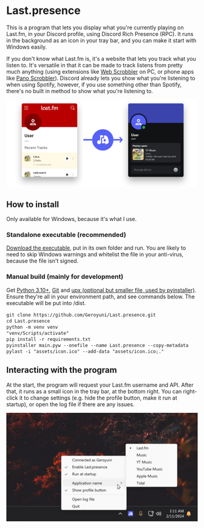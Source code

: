 # Last.presence
This is a program that lets you display what you're currently playing on Last.fm, in your Discord profile, using Discord Rich Presence (RPC). It runs in the background as an icon in your tray bar, and you can make it start with Windows easily.

If you don't know what Last.fm is, it's a website that lets you track what you listen to. It's versatile in that it can be made to track listens from pretty much anything (using extensions like [Web Scrobbler](https://web-scrobbler.com/) on PC, or phone apps like [Pano Scrobbler](https://play.google.com/store/apps/details?id=com.arn.scrobble)). Discord already lets you show what you're listening to when using Spotify, however, if you use something other than Spotify, there's no built in method to show what you're listening to.

![](demonstration.png)

## How to install
Only available for Windows, because it's what I use.

### Standalone executable (recommended)
[Download the executable](https://github.com/Geroyuni/Last.presence/releases/latest), put in its own folder and run. You are likely to need to skip Windows warnings and whitelist the file in your anti-virus, because the file isn't signed.

### Manual build (mainly for development)
Get [Python 3.10+](https://www.python.org/downloads/), [Git](https://git-scm.com/downloads) and [upx (optional but smaller file, used by pyinstaller)](https://github.com/upx/upx/releases/tag/v4.2.4). Ensure they're all in your environment path, and see commands below. The executable will be put into /dist.
```
git clone https://github.com/Geroyuni/Last.presence.git
cd Last.presence
python -m venv venv
"venv/Scripts/activate"
pip install -r requirements.txt
pyinstaller main.pyw --onefile --name Last.presence --copy-metadata pylast -i "assets/icon.ico" --add-data "assets/icon.ico;."
```

## Interacting with the program
At the start, the program will request your Last.fm username and API. After that, it runs as a small icon in the tray bar, at the bottom right. You can right-click it to change settings (e.g. hide the profile button, make it run at startup), or open the log file if there are any issues.

![](tray_icon.png)

